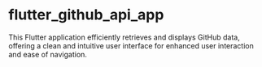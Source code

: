# flutter_github_api_app

This Flutter application efficiently retrieves and displays GitHub data, offering a clean and intuitive user interface for enhanced user interaction and ease of navigation.
